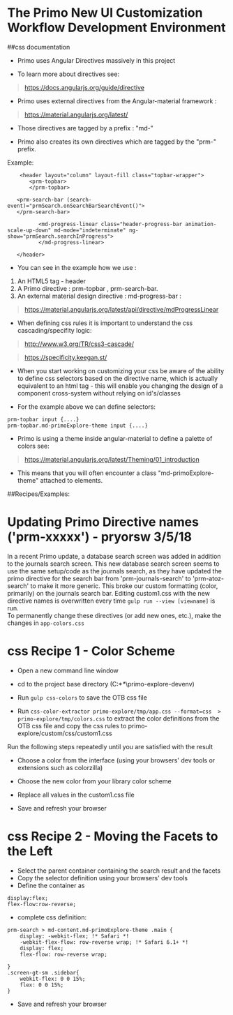 # The Primo New UI Customization Workflow Development Environment


##css documentation

- Primo uses Angular Directives massively in this project

- To learn more about directives see:
> https://docs.angularjs.org/guide/directive

- Primo uses external directives from the Angular-material framework  :
> https://material.angularjs.org/latest/

- Those directives are tagged by a prefix : "md-"

- Primo also creates its own directives which are tagged by the "prm-" prefix.


Example:
```
    <header layout="column" layout-fill class="topbar-wrapper">
       <prm-topbar>
       </prm-topbar>

   <prm-search-bar (search-event)="prmSearch.onSearchBarSearchEvent()">
   </prm-search-bar>

          <md-progress-linear class="header-progress-bar animation-scale-up-down" md-mode="indeterminate" ng-show="prmSearch.searchInProgress">
          </md-progress-linear>

   </header>
```


- You can see in the example how we use :

1. An HTML5 tag - header
2. A Primo directive : prm-topbar , prm-search-bar.
3. An external material design directive : md-progress-bar :
> https://material.angularjs.org/latest/api/directive/mdProgressLinear



- When defining css rules it is important to understand the css cascading/specifity logic:

> http://www.w3.org/TR/css3-cascade/

> https://specificity.keegan.st/




- When you start working on customizing your css be aware of the ability to define css selectors based on the directive name, which is actually equivalent
to an html tag - this will enable you changing the design of a component cross-system without relying on id's/classes

- For the example above we can define selectors:

```
prm-topbar input {....}
prm-topbar.md-primoExplore-theme input {....}
```
- Primo is using a theme inside angular-material to define a palette of colors see:
> https://material.angularjs.org/latest/Theming/01_introduction


- This means that you will often encounter a class "md-primoExplore-theme" attached to  elements.



##Recipes/Examples:
# Updating Primo Directive names ('prm-xxxxx') - pryorsw 3/5/18  
In a recent Primo update, a database search screen was added in addition to the journals search screen. This new database search screen seems to use the same setup/code 
as the journals search, as they have updated the primo directive for the search bar from 'prm-journals-search' to 'prm-atoz-search' to make it more generic. This broke our
custom formatting (color, primarily) on the journals search bar. Editing custom1.css with the new directive names is overwritten every time ```gulp run --view [viewname]``` is run.  
To permanently change these directives (or add new ones, etc.), make the changes in ```app-colors.css```


# css Recipe 1 - Color Scheme

-  Open a new command line window

-  cd to the project base directory (C:\**\**\primo-explore-devenv)
-  Run `gulp css-colors` to save the OTB css file
-  Run `css-color-extractor primo-explore/tmp/app.css --format=css  > primo-explore/tmp/colors.css` to extract the color definitions from the OTB css file and copy the css rules to primo-explore/custom/css/custom1.css


Run the following steps repeatedly until you are satisfied with the result


-  Choose a color from the interface (using your browsers' dev tools or extensions such as colorzilla)


-  Choose the new color from your library color scheme
-  Replace all values in the custom1.css file
-  Save and refresh your browser



# css Recipe 2 - Moving the Facets to the Left


-  Select the parent container containing the search result and the facets
-  Copy the selector definition using your browsers' dev tools
-  Define the container as
```
display:flex;
flex-flow:row-reverse;
```


- complete css definition:
```
prm-search > md-content.md-primoExplore-theme .main {
    display: -webkit-flex; !* Safari *!
    -webkit-flex-flow: row-reverse wrap; !* Safari 6.1+ *!
    display: flex;
    flex-flow: row-reverse wrap;

}
.screen-gt-sm .sidebar{
    webkit-flex: 0 0 15%;
    flex: 0 0 15%;
}
```
-  Save and refresh your browser









